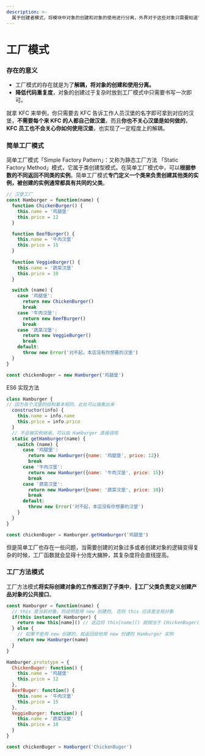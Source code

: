 ```yaml
---
description: >-
  属于创建者模式，将模块中对象的创建和对象的使用进行分离，外界对于这些对象只需要知道它们的接口，而不需要知道其中具体的实现细节，以此来使整个系统的设计更加符合单一职责的原则。
---
```


# 工厂模式

### 存在的意义

* 工厂模式的存在就是为了**解耦，将对象的创建和使用分离。**
* **降低代码重复度**，对象的创建过于复杂时放到工厂模式中只需要书写一次即可。

就拿 KFC 来举例，你只需要去 KFC 告诉工作人员汉堡的名字即可拿到对应的汉堡，**不需要每个来 KFC 的人都自己做汉堡**，而且**你也不关心汉堡是如何做的**，**KFC 员工也不会关心你如何使用汉堡**，也实现了一定程度上的解耦。

### 简单工厂模式

简单工厂模式「Simple Factory Pattern」：又称为静态工厂方法 「Static Factory Method」模式，它属于类创建型模式。在简单工厂模式中，可以**根据参数的不同返回不同类的实例**。简单工厂模式**专门定义一个类来负责创建其他类的实例，被创建的实例通常都具有共同的父类**。

```javascript
// 汉堡工厂
const Hamburger = function(name) {
  function ChickenBurger() {
    this.name = '鸡腿堡'
    this.price = 12
  }

  function BeefBurger() {
    this.name = '牛肉汉堡'
    this.price = 15
  }
  
  function VeggieBurger() {
    this.name = '蔬菜汉堡'
    this.price = 10
  }

  switch (name) {
    case '鸡腿堡':
      return new ChickenBurger()
      break
    case '牛肉汉堡':
      return new BeefBurger()
      break
    case '蔬菜汉堡':
      return new VeggieBurger()
      break
    default:
      throw new Error('对不起，本店没有你想要的汉堡')
  }
}

const chickenBuger = new Hamburger('鸡腿堡')

```

ES6 实现方法

```javascript
class Hamburger {
// 因为各个汉堡的结构基本相同，此处可以抽象出来
  constructor(info) {
    this.name = info.name
    this.price = info.price
  }
  // 不会被实例继承，可以由 Hamburger 直接调用
  static getHamburger(name) {
    switch (name) {
      case '鸡腿堡':
        return new Hamburger({name: '鸡腿堡', price: 12})
        break
      case '牛肉汉堡':
        return new Hamburger({name: '牛肉汉堡', price: 15})
        break
      case '蔬菜汉堡':
        return new Hamburger({name: '蔬菜汉堡', price: 10})
        break
      default:
        throw new Error('对不起，本店没有你想要的汉堡')
    }
  }
}

const chickenBuger = Hamburger.getHamburger('鸡腿堡')
```

但是简单工厂也存在一些问题，当需要创建的对象过多或者创建对象的逻辑变得复杂的时候，工厂函数就会显得十分庞大臃肿，其复杂度将会直线提高。

### 工厂方法模式

工厂方法模式**将实际创建对象的工作推迟到了子类中**，**工厂父类负责定义创建产品对象的公共接口**。

```javascript
const Hamburger = function(name) {
  // this 是当前对象，则说明是用 new 创建的, 否则 this 应该是全局对象
  if(this instanceof Hamburger) {
    return new this[name]() // 这边将 this[name]() 就相当于 CHickenBuger() 返回对应的实例
  } else {
    // 如果不是用 new 创建的，就返回给他用 new 创建的 Hamburger 实例
    return new Hamburger(name)
  }
}

Hamburger.prototype = {
  ChickenBuger: function() {
    this.name = '鸡腿堡'
    this.price = 12
  },
  BeefBuger: function() {
    this.name = '牛肉汉堡'
    this.price = 15
  },
  VeggieBurger: function() {
    this.name = '蔬菜汉堡'
    this.price = 10
  }
}

const chickenBuger = Hamburger('ChickenBuger')
```

